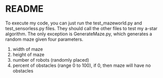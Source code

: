 # README

To execute my code, you can just run the test_mazeworld.py and test_sensorless.py files. They should call the other files to test my a-star algorithm. The only exception is GenerateMaze.py, which generates a random maze given four parameters.
1. width of maze
2. height of maze
3. number of robots (randomly placed)
4. percent of obstacles (range 0 to 100), if 0, then maze will have no obstacles
